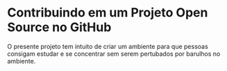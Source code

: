 <h1>
    <span> Contribuindo em um Projeto Open Source no GitHub</span>
</h1>
O presente projeto tem intuito de criar um ambiente para que pessoas consigam estudar e se concentrar sem serem pertubados por barulhos no ambiente. 
